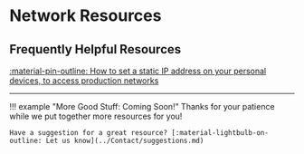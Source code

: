 # Network Resources

## Frequently Helpful Resources
[:material-pin-outline: How to set a static IP address on your personal devices, to access production networks](Setting-A-Static-IP-Address/README.md)

---

!!! example "More Good Stuff: Coming Soon!"
    Thanks for your patience while we put together more resources for you!

    Have a suggestion for a great resource? [:material-lightbulb-on-outline: Let us know](../Contact/suggestions.md)